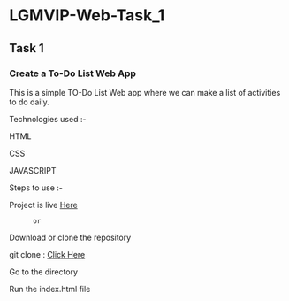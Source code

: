 # LGMVIP-Web-Task_1

## Task 1

### Create a To-Do List Web App

This is a simple TO-Do List Web app where we can make a list of activities to do daily.

Technologies used :-

HTML

CSS

JAVASCRIPT

Steps to use :-

Project is live [Here](https://imhr1306.github.io/LGMVIP-Web-Task_1/)

          or

Download or clone the repository

git clone : [Click Here](https://github.com/imhr1306/LGMVIP-Web-Task_1.github.io.git)

Go to the directory

Run the index.html file
